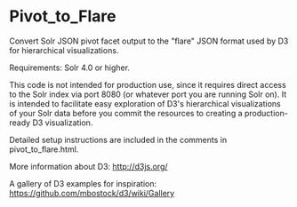 Pivot_to_Flare
==============

Convert Solr JSON pivot facet output to the "flare" JSON format used by D3 for hierarchical visualizations. 

Requirements:
Solr 4.0 or higher.

This code is not intended for production use, since it requires direct access to the Solr index via port 8080
(or whatever port you are running Solr on). It is intended to facilitate easy exploration of D3's hierarchical 
visualizations of your Solr data before you commit the resources to creating a production-ready D3 visualization.

Detailed setup instructions are included in the comments in pivot_to_flare.html.

More information about D3: http://d3js.org/

A gallery of D3 examples for inspiration: https://github.com/mbostock/d3/wiki/Gallery
